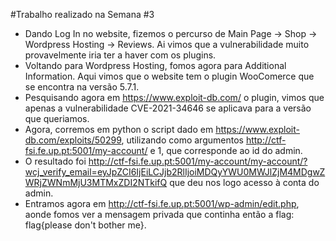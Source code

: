 #Trabalho realizado na Semana #3
- Dando Log In no website, fizemos o percurso de Main Page -> Shop -> Wordpress Hosting -> Reviews. Ai vimos que a vulnerabilidade muito provavelmente iria ter a haver com os plugins.
- Voltando para Wordpress Hosting, fomos agora para Additional Information. Aqui vimos que o website tem o plugin WooComerce que se encontra na versão 5.7.1.
- Pesquisando agora em https://www.exploit-db.com/ o plugin, vimos que apenas a vulnerabilidade CVE-2021-34646 se aplicava para a versão que queriamos.
- Agora, corremos em python o script dado em https://www.exploit-db.com/exploits/50299, utilizando como argumentos http://ctf-fsi.fe.up.pt:5001/my-account/ e 1, que corresponde ao id do admin.
- O resultado foi http://ctf-fsi.fe.up.pt:5001/my-account/my-account/?wcj_verify_email=eyJpZCI6IjEiLCJjb2RlIjoiMDQyYWU0MWJlZjM4MDgwZWRjZWNmMjU3MTMxZDI2NTkifQ que deu nos logo acesso à conta do admin. 
- Entramos agora em http://ctf-fsi.fe.up.pt:5001/wp-admin/edit.php, aonde fomos ver a mensagem privada que continha então a flag: flag{please don't bother me}.

